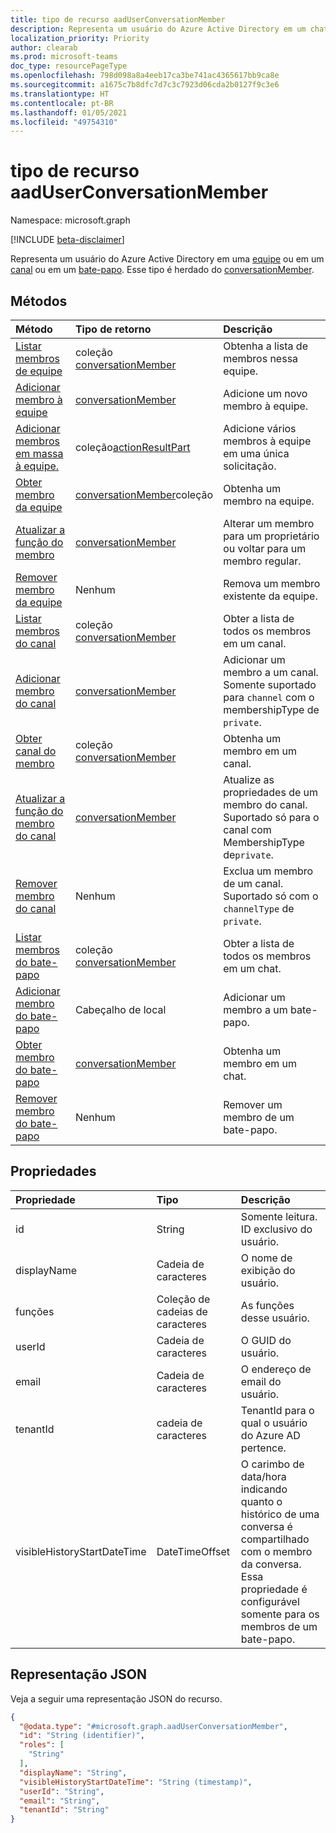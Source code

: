 ```yaml
---
title: tipo de recurso aadUserConversationMember
description: Representa um usuário do Azure Active Directory em um chat ou canal.
localization_priority: Priority
author: clearab
ms.prod: microsoft-teams
doc_type: resourcePageType
ms.openlocfilehash: 798d098a8a4eeb17ca3be741ac4365617bb9ca8e
ms.sourcegitcommit: a1675c7b8dfc7d7c3c7923d06cda2b0127f9c3e6
ms.translationtype: HT
ms.contentlocale: pt-BR
ms.lasthandoff: 01/05/2021
ms.locfileid: "49754310"
---
```

# <a name="aaduserconversationmember-resource-type"></a>tipo de recurso aadUserConversationMember

Namespace: microsoft.graph

[!INCLUDE [beta-disclaimer](../../includes/beta-disclaimer.md)]

Representa um usuário do Azure Active Directory em uma [equipe](team.md) ou em um [canal](channel.md) ou em um [bate-papo](chat.md). Esse tipo é herdado do [conversationMember](conversationmember.md).

## <a name="methods"></a>Métodos

| Método       | Tipo de retorno  |Descrição|
|:---------------|:--------|:----------|
|[Listar membros de equipe](../api/team-list-members.md)|coleção [conversationMember](../resources/conversationmember.md)|Obtenha a lista de membros nessa equipe.|
|[Adicionar membro à equipe](../api/team-post-members.md)|[conversationMember](../resources/conversationmember.md)|Adicione um novo membro à equipe.|
|[Adicionar membros em massa à equipe.](../api/conversationmembers-add.md)|coleção[actionResultPart](../resources/actionresultpart.md)|Adicione vários membros à equipe em uma única solicitação.|
|[Obter membro da equipe](../api/team-get-members.md) | [conversationMember](conversationmember.md)coleção | Obtenha um membro na equipe.|
|[Atualizar a função do membro](../api/team-update-members.md)|[conversationMember](../resources/conversationmember.md)|Alterar um membro para um proprietário ou voltar para um membro regular.|
|[Remover membro da equipe](../api/team-delete-members.md)|Nenhum|Remova um membro existente da equipe.|
|[Listar membros do canal](../api/channel-list-members.md) | coleção [conversationMember](conversationmember.md) | Obter a lista de todos os membros em um canal.|
|[Adicionar membro do canal](../api/channel-post-members.md) | [conversationMember](conversationmember.md) | Adicionar um membro a um canal. Somente suportado para `channel` com o membershipType de `private`.|
|[Obter canal do membro](../api/channel-get-members.md) | coleção [conversationMember](conversationmember.md) | Obtenha um membro em um canal.|
|[Atualizar a função do membro do canal](../api/channel-update-members.md) | [conversationMember](conversationmember.md) | Atualize as propriedades de um membro do canal. Suportado só para o canal com MembershipType de`private`.|
|[Remover membro do canal](../api/channel-delete-members.md) | Nenhum | Exclua um membro de um canal. Suportado só com o `channelType` de `private`.|
|[Listar membros do bate-papo](../api/chat-list-members.md) | coleção [conversationMember](conversationmember.md) | Obter a lista de todos os membros em um chat.|
|[Adicionar membro do bate-papo](../api/chat-post-members.md) | Cabeçalho de local | Adicionar um membro a um bate-papo.| 
|[Obter membro do bate-papo](../api/chat-get-members.md) | [conversationMember](conversationmember.md) | Obtenha um membro em um chat.|
|[Remover membro do bate-papo](../api/chat-delete-members.md) | Nenhum | Remover um membro de um bate-papo.| 

## <a name="properties"></a>Propriedades

| Propriedade   | Tipo |Descrição|
|:---------------|:--------|:----------|
|id| String | Somente leitura. ID exclusivo do usuário.|
|displayName| Cadeia de caracteres | O nome de exibição do usuário. |
|funções| Coleção de cadeias de caracteres | As funções desse usuário. |
|userId| Cadeia de caracteres | O GUID do usuário. |
|email| Cadeia de caracteres  | O endereço de email do usuário. |
|tenantId| cadeia de caracteres  | TenantId para o qual o usuário do Azure AD pertence. |
|visibleHistoryStartDateTime| DateTimeOffset  | O carimbo de data/hora indicando quanto o histórico de uma conversa é compartilhado com o membro da conversa. Essa propriedade é configurável somente para os membros de um bate-papo.|

## <a name="json-representation"></a>Representação JSON

Veja a seguir uma representação JSON do recurso.

<!-- {
  "blockType": "resource",
  "keyProperty": "id",
  "@odata.type": "microsoft.graph.aadUserConversationMember",
  "baseType": "microsoft.graph.conversationMember",
  "openType": false
}
-->
``` json
{
  "@odata.type": "#microsoft.graph.aadUserConversationMember",
  "id": "String (identifier)",
  "roles": [
    "String"
  ],
  "displayName": "String",
  "visibleHistoryStartDateTime": "String (timestamp)",
  "userId": "String",
  "email": "String",
  "tenantId": "String"
}
```

<!-- uuid: 8fcb5dbc-d5aa-4681-8e31-b001d5168d79
2015-10-25 14:57:30 UTC -->
<!--
{
  "type": "#page.annotation",
  "description": "aadUserConversationMember",
  "keywords": "",
  "section": "documentation",
  "tocPath": "",
  "suppressions": []
}
-->
